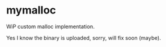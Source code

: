 # mymalloc
WiP custom malloc implementation.

Yes I know the binary is uploaded, sorry, will fix soon (maybe). 
